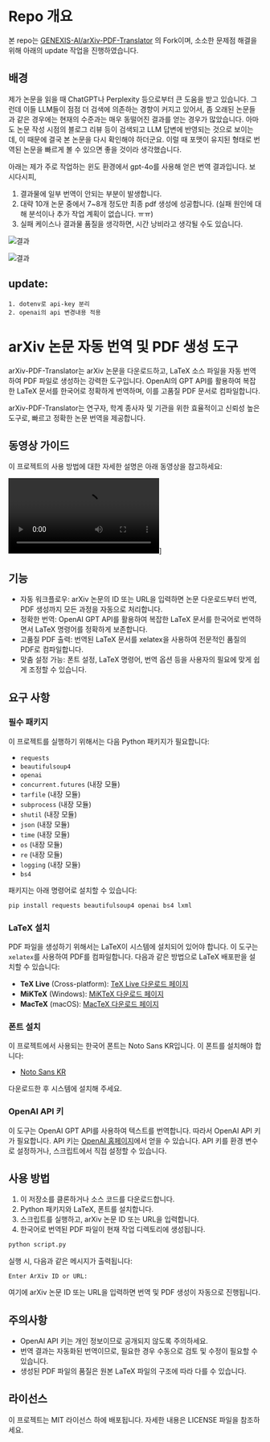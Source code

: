 

# Repo 개요

본 repo는 [GENEXIS-AI/arXiv-PDF-Translator](https://github.com/GENEXIS-AI/arXiv-PDF-Translator) 의 Fork이며, 소소한 문제점 해결을 위해 아래의 update 작업을 진행하였습니다.

## 배경
제가 논문을 읽을 때 ChatGPT나 Perplexity 등으로부터 큰 도움을 받고 있습니다. 그런데 이들 LLM들이 점점 더 검색에 의존하는 경향이 커지고 있어서, 좀 오래된 논문들과 같은 경우에는 현재의 수준과는 매우 동떨어진 결과를 얻는 경우가 많았습니다. 아마도 논문 작성 시점의 블로그 리뷰 등이 검색되고 LLM 답변에 반영되는 것으로 보이는데, 이 때문에 결국 본 논문을 다시 확인해야 하더군요. 이럴 때 포맷이 유지된 형태로 번역된 논문을 빠르게 볼 수 있으면 좋을 것이라 생각했습니다.

아래는 제가 주로 작업하는 윈도 환경에서 gpt-4o를 사용해 얻은 번역 결과입니다. 보시다시피, 

1. 결과물에 일부 번역이 안되는 부분이 발생합니다.
2. 대략 10개 논문 중에서 7~8개 정도만 최종 pdf 생성에 성공합니다. (실패 원인에 대해 분석이나 추가 작업 계획이 없습니다. ㅠㅠ)
3. 실패 케이스나 결과물 품질을 생각하면, 시간 낭비라고 생각될 수도 있습니다.

![결과](https://github.com/secutron/arXiv-PDF-Translator-2411/blob/main/sample_0.jpg?raw=true)

![결과](https://github.com/secutron/arXiv-PDF-Translator-2411/blob/main/sample_1.jpg?raw=true)



## update: 
    1. dotenv로 api-key 분리
    2. openai의 api 변경내용 적용  
  
  
  
# arXiv 논문 자동 번역 및 PDF 생성 도구

arXiv-PDF-Translator는 arXiv 논문을 다운로드하고, LaTeX 소스 파일을 자동 번역하여 PDF 파일로 생성하는 강력한 도구입니다. OpenAI의 GPT API를 활용하여 복잡한 LaTeX 문서를 한국어로 정확하게 번역하며, 이를 고품질 PDF 문서로 컴파일합니다.

arXiv-PDF-Translator는 연구자, 학계 종사자 및 기관을 위한 효율적이고 신뢰성 높은 도구로, 빠르고 정확한 논문 번역을 제공합니다.

## 동영상 가이드

이 프로젝트의 사용 방법에 대한 자세한 설명은 아래 동영상을 참고하세요:

![사용법](https://github.com/GENEXIS-AI/arXiv-PDF-Translator/blob/main/demo.mp4)]

## 기능

- 자동 워크플로우: arXiv 논문의 ID 또는 URL을 입력하면 논문 다운로드부터 번역, PDF 생성까지 모든 과정을 자동으로 처리합니다.
- 정확한 번역: OpenAI GPT API를 활용하여 복잡한 LaTeX 문서를 한국어로 번역하면서 LaTeX 명령어를 정확하게 보존합니다.
- 고품질 PDF 출력: 번역된 LaTeX 문서를 xelatex을 사용하여 전문적인 품질의 PDF로 컴파일합니다.
- 맞춤 설정 가능: 폰트 설정, LaTeX 명령어, 번역 옵션 등을 사용자의 필요에 맞게 쉽게 조정할 수 있습니다.

## 요구 사항

### 필수 패키지

이 프로젝트를 실행하기 위해서는 다음 Python 패키지가 필요합니다:

- `requests`
- `beautifulsoup4`
- `openai`
- `concurrent.futures` (내장 모듈)
- `tarfile` (내장 모듈)
- `subprocess` (내장 모듈)
- `shutil` (내장 모듈)
- `json` (내장 모듈)
- `time` (내장 모듈)
- `os` (내장 모듈)
- `re` (내장 모듈)
- `logging` (내장 모듈)
- `bs4`

패키지는 아래 명령어로 설치할 수 있습니다:

```bash
pip install requests beautifulsoup4 openai bs4 lxml
```

### LaTeX 설치

PDF 파일을 생성하기 위해서는 LaTeX이 시스템에 설치되어 있어야 합니다. 이 도구는 `xelatex`를 사용하여 PDF를 컴파일합니다. 다음과 같은 방법으로 LaTeX 배포판을 설치할 수 있습니다:

- **TeX Live** (Cross-platform): [TeX Live 다운로드 페이지](https://www.tug.org/texlive/)
- **MiKTeX** (Windows): [MiKTeX 다운로드 페이지](https://miktex.org/download)
- **MacTeX** (macOS): [MacTeX 다운로드 페이지](https://tug.org/mactex/)

### 폰트 설치

이 프로젝트에서 사용되는 한국어 폰트는 Noto Sans KR입니다. 이 폰트를 설치해야 합니다:

- [Noto Sans KR](https://fonts.google.com/noto/specimen/Noto+Sans+KR)

다운로드한 후 시스템에 설치해 주세요.

### OpenAI API 키

이 도구는 OpenAI GPT API를 사용하여 텍스트를 번역합니다. 따라서 OpenAI API 키가 필요합니다. API 키는 [OpenAI 홈페이지](https://platform.openai.com/)에서 얻을 수 있습니다. API 키를 환경 변수로 설정하거나, 스크립트에서 직접 설정할 수 있습니다.

## 사용 방법

1. 이 저장소를 클론하거나 소스 코드를 다운로드합니다.
2. Python 패키지와 LaTeX, 폰트를 설치합니다.
3. 스크립트를 실행하고, arXiv 논문 ID 또는 URL을 입력합니다.
4. 한국어로 번역된 PDF 파일이 현재 작업 디렉토리에 생성됩니다.

```bash
python script.py
```

실행 시, 다음과 같은 메시지가 출력됩니다:

```
Enter ArXiv ID or URL: 
```

여기에 arXiv 논문 ID 또는 URL을 입력하면 번역 및 PDF 생성이 자동으로 진행됩니다.


## 주의사항

- OpenAI API 키는 개인 정보이므로 공개되지 않도록 주의하세요.
- 번역 결과는 자동화된 번역이므로, 필요한 경우 수동으로 검토 및 수정이 필요할 수 있습니다.
- 생성된 PDF 파일의 품질은 원본 LaTeX 파일의 구조에 따라 다를 수 있습니다.

## 라이선스

이 프로젝트는 MIT 라이선스 하에 배포됩니다. 자세한 내용은 LICENSE 파일을 참조하세요.
